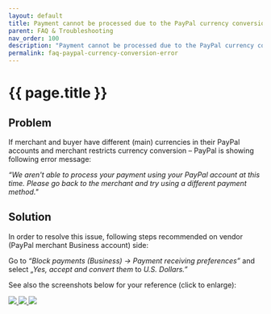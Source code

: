 ```yaml
---
layout: default
title: Payment cannot be processed due to the PayPal currency conversion handling error
parent: FAQ & Troubleshooting
nav_order: 100
description: "Payment cannot be processed due to the PayPal currency conversion handling error"
permalink: faq-paypal-currency-conversion-error
---
```


{{ page.title }}
=============

## Problem

If merchant and buyer have different (main) currencies in their PayPal accounts and merchant restricts currency conversion – PayPal is showing following error message:

*“We aren't able to process your payment using your PayPal account at this time. Please go back to the merchant and try using a different payment method."*

## Solution

In order to resolve this issue, following steps recommended on vendor (PayPal merchant Business account) side:

Go to *“Block payments (Business) -\> Payment receiving preferences”* and select *„Yes, accept and convert them* to *U.S. Dollars.”*

See also the screenshots below for your reference (click to enlarge):

<a href="assets/images/paypal-selling-tools.png" data-lightbox="faq-paypal-currency-conversion-error" data-title="PayPal - My Selling Tools" data-alt="PayPal - My Selling Tools">
  <img src="assets/images/paypal-selling-tools.png" />
</a>

<a href="assets/images/paypal-profile.png" data-lightbox="faq-paypal-currency-conversion-error" data-title="PayPal - My Account Profile" data-alt="PayPal - My Account Profile">
  <img src="assets/images/paypal-profile.png" />
</a>

<a href="assets/images/paypal-multicurrency.png" data-lightbox="faq-paypal-currency-conversion-error" data-title="PayPal - Allow multicurrency" data-alt="PayPal - Allow multicurrency">
  <img src="assets/images/paypal-multicurrency.png" />
</a>
